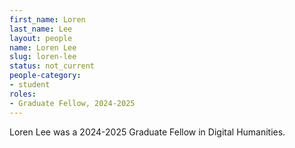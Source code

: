 ```yaml
---
first_name: Loren
last_name: Lee
layout: people
name: Loren Lee
slug: loren-lee
status: not_current
people-category:
- student
roles:
- Graduate Fellow, 2024-2025 
---
```

Loren Lee was a 2024-2025 Graduate Fellow in Digital Humanities.
